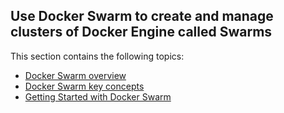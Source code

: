 <!--[metadata]>
+++
title = "Manage a Swarm (Beta)"
description = "How to use Docker Swarm to create and manage Docker Engine clusters"
keywords = [" docker, documentation, developer, "]
[menu.main]
identifier = "engine_swarm"
parent = "engine_use"
weight = 0
+++
<![end-metadata]-->


## Use Docker Swarm to create and manage clusters of Docker Engine called Swarms

This section contains the following topics:

* [Docker Swarm overview](index.md)
* [Docker Swarm key concepts](key-concepts.md)
* [Getting Started with Docker Swarm](swarm-tutorial/tutorial-setup.md)
